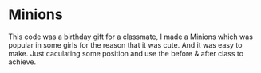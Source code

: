 # Minions
This code was a birthday gift for a classmate, I made a Minions which was popular in some girls for the reason that it was cute.
And it was easy to make. 
Just caculating some position and use the before & after class to achieve.
